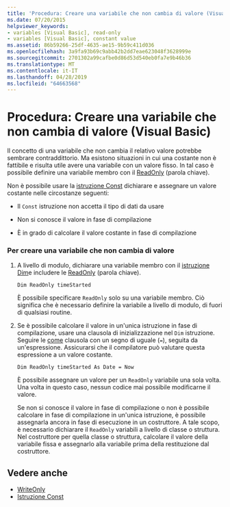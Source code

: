 ```yaml
---
title: 'Procedura: Creare una variabile che non cambia di valore (Visual Basic)'
ms.date: 07/20/2015
helpviewer_keywords:
- variables [Visual Basic], read-only
- variables [Visual Basic], constant value
ms.assetid: 86b59266-25df-4635-ae15-9b59c411d036
ms.openlocfilehash: 3a9fa93b69c9abb42b2dd7eae623048f3628999e
ms.sourcegitcommit: 2701302a99cafbe0d86d53d540eb0fa7e9b46b36
ms.translationtype: MT
ms.contentlocale: it-IT
ms.lasthandoff: 04/28/2019
ms.locfileid: "64663568"
---
```

# <a name="how-to-create-a-variable-that-does-not-change-in-value-visual-basic"></a>Procedura: Creare una variabile che non cambia di valore (Visual Basic)
Il concetto di una variabile che non cambia il relativo valore potrebbe sembrare contraddittorio. Ma esistono situazioni in cui una costante non è fattibile e risulta utile avere una variabile con un valore fisso. In tal caso è possibile definire una variabile membro con il [ReadOnly](../../../../visual-basic/language-reference/modifiers/readonly.md) (parola chiave).  
  
 Non è possibile usare la [istruzione Const](../../../../visual-basic/language-reference/statements/const-statement.md) dichiarare e assegnare un valore costante nelle circostanze seguenti:  
  
- Il `Const` istruzione non accetta il tipo di dati da usare  
  
- Non si conosce il valore in fase di compilazione  
  
- È in grado di calcolare il valore costante in fase di compilazione  
  
### <a name="to-create-a-variable-that-does-not-change-in-value"></a>Per creare una variabile che non cambia di valore  
  
1. A livello di modulo, dichiarare una variabile membro con il [istruzione Dim](../../../../visual-basic/language-reference/statements/dim-statement.md)e includere le [ReadOnly](../../../../visual-basic/language-reference/modifiers/readonly.md) (parola chiave).  
  
    ```  
    Dim ReadOnly timeStarted  
    ```  
  
     È possibile specificare `ReadOnly` solo su una variabile membro. Ciò significa che è necessario definire la variabile a livello di modulo, di fuori di qualsiasi routine.  
  
2. Se è possibile calcolare il valore in un'unica istruzione in fase di compilazione, usare una clausola di inizializzazione nel `Dim` istruzione. Seguire le [come](../../../../visual-basic/language-reference/statements/as-clause.md) clausola con un segno di uguale (`=`), seguita da un'espressione. Assicurarsi che il compilatore può valutare questa espressione a un valore costante.  
  
    ```  
    Dim ReadOnly timeStarted As Date = Now  
    ```  
  
     È possibile assegnare un valore per un `ReadOnly` variabile una sola volta. Una volta in questo caso, nessun codice mai possibile modificarne il valore.  
  
     Se non si conosce il valore in fase di compilazione o non è possibile calcolare in fase di compilazione in un'unica istruzione, è possibile assegnarla ancora in fase di esecuzione in un costruttore. A tale scopo, è necessario dichiarare il `ReadOnly` variabili a livello di classe o struttura. Nel costruttore per quella classe o struttura, calcolare il valore della variabile fissa e assegnarlo alla variabile prima della restituzione dal costruttore.  
  
## <a name="see-also"></a>Vedere anche

- [WriteOnly](../../../../visual-basic/language-reference/modifiers/writeonly.md)
- [Istruzione Const](../../../../visual-basic/language-reference/statements/const-statement.md)
